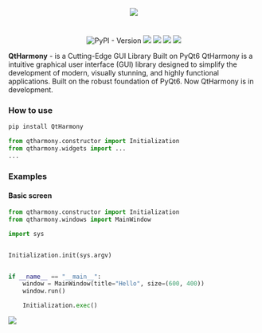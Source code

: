 <p align="center">
    <img src="logo.png">
</p>
<h1></h1>

<p align="center">

  <img alt="PyPI - Version" src="https://img.shields.io/pypi/v/QtHarmony">
  <img src="https://img.shields.io/github/license/chebupelka8/QtHarmony">
  <img src="https://img.shields.io/github/commit-activity/t/chebupelka8/QtHarmony"> 
  <img src="https://img.shields.io/github/stars/chebupelka8/QtHarmony">
  <img src="https://img.shields.io/github/watchers/chebupelka8/QtHarmony">
  
</p>

<b>QtHarmony</b> - is a Cutting-Edge GUI Library Built on PyQt6 QtHarmony 
is a intuitive graphical user interface (GUI) library designed 
to simplify the development of modern, visually stunning, and highly functional applications. 
Built on the robust foundation of PyQt6. Now QtHarmony is in development.

<h3>How to use</h3>

```sh
pip install QtHarmony
```

```python
from qtharmony.constructor import Initialization
from qtharmony.widgets import ...
...
```

<h3>Examples</h3>
<h4>Basic screen</h4>

```python
from qtharmony.constructor import Initialization
from qtharmony.windows import MainWindow

import sys


Initialization.init(sys.argv)


if __name__ == "__main__":
    window = MainWindow(title="Hello", size=(600, 400))
    window.run()

    Initialization.exec()

```

<img src="examples/basic_screen/basic_screen.png">
